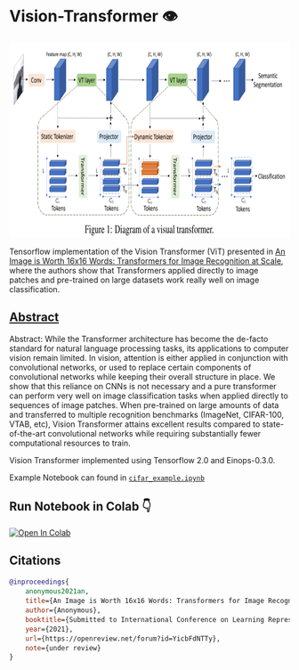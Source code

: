 # Vision-Transformer 👁️

<p align="center">
    <img src="vit.PNG" height="350px">
</p>

Tensorflow implementation of the Vision Transformer (ViT) presented in 
[An Image is Worth 16x16 Words: Transformers for Image Recognition at Scale](https://openreview.net/pdf?id=YicbFdNTTy),
where the authors show that Transformers applied directly to image patches and pre-trained on large datasets work really well on image classification.


## [Abstract](https://openreview.net/forum?id=YicbFdNTTy)
Abstract: While the Transformer architecture has become the de-facto standard for natural language processing tasks, its applications to computer vision remain limited. In vision, attention is either applied in conjunction with convolutional networks, or used to replace certain components of convolutional networks while keeping their overall structure in place. We show that this reliance on CNNs is not necessary and a pure transformer can perform very well on image classification tasks when applied directly to sequences of image patches. When pre-trained on large amounts of data and transferred to multiple recognition benchmarks (ImageNet, CIFAR-100, VTAB, etc), Vision Transformer attains excellent results compared to state-of-the-art convolutional networks while requiring substantially fewer computational resources to train.

Vision Transformer implemented using Tensorflow 2.0 and Einops-0.3.0.

Example Notebook can found in [`cifar_example.ipynb`](https://github.com/nakshatrasinghh/Vision-Transformer/blob/main/cifar10_example.ipynb)

## Run Notebook in Colab 👇

[![Open In Colab](https://colab.research.google.com/assets/colab-badge.svg)](https://colab.research.google.com/github/nakshatrasinghh/Vision-Transformer/blob/main/cifar10_example.ipynb)

## Citations

```bibtex
@inproceedings{
    anonymous2021an,
    title={An Image is Worth 16x16 Words: Transformers for Image Recognition at Scale},
    author={Anonymous},
    booktitle={Submitted to International Conference on Learning Representations},
    year={2021},
    url={https://openreview.net/forum?id=YicbFdNTTy},
    note={under review}
}
```
